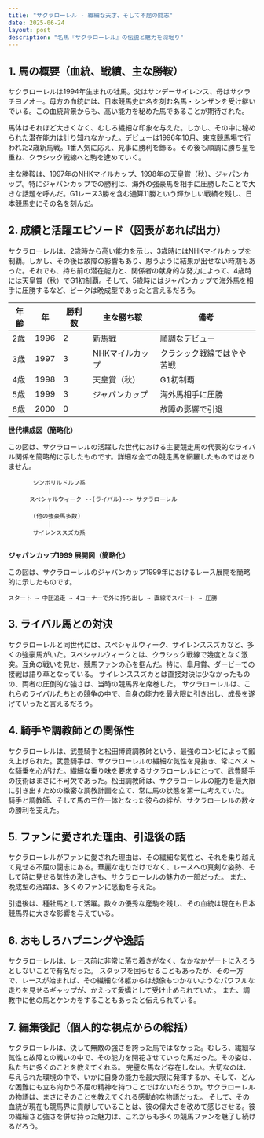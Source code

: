 ```yaml
---
title: "サクラローレル - 繊細な天才、そして不屈の闘志"
date: 2025-06-24
layout: post
description: "名馬『サクラローレル』の伝説と魅力を深堀り"
---
```


## 1. 馬の概要（血統、戦績、主な勝鞍）

サクラローレルは1994年生まれの牡馬。父はサンデーサイレンス、母はサクラチヨノオー。母方の血統には、日本競馬史に名を刻む名馬・シンザンを受け継いでいる。この血統背景からも、高い能力を秘めた馬であることが期待された。

馬体はそれほど大きくなく、むしろ繊細な印象を与えた。しかし、その中に秘められた潜在能力は計り知れなかった。デビューは1996年10月、東京競馬場で行われた2歳新馬戦。1番人気に応え、見事に勝利を飾る。その後も順調に勝ち星を重ね、クラシック戦線へと駒を進めていく。

主な勝鞍は、1997年のNHKマイルカップ、1998年の天皇賞（秋）、ジャパンカップ。特にジャパンカップでの勝利は、海外の強豪馬を相手に圧勝したことで大きな話題を呼んだ。G1レース3勝を含む通算11勝という輝かしい戦績を残し、日本競馬史にその名を刻んだ。


## 2. 成績と活躍エピソード（図表があれば出力）

サクラローレルは、2歳時から高い能力を示し、3歳時にはNHKマイルカップを制覇。しかし、その後は故障の影響もあり、思うように結果が出せない時期もあった。それでも、持ち前の潜在能力と、関係者の献身的な努力によって、4歳時には天皇賞（秋）でG1初制覇。そして、5歳時にはジャパンカップで海外馬を相手に圧勝するなど、ピークは晩成型であったと言えるだろう。

| 年齢 | 年 | 勝利数 | 主な勝ち鞍 | 備考 |
|---|---|---|---|---|
| 2歳 | 1996 | 2 | 新馬戦 | 順調なデビュー |
| 3歳 | 1997 | 3 | NHKマイルカップ | クラシック戦線ではやや苦戦 |
| 4歳 | 1998 | 3 | 天皇賞（秋） | G1初制覇 |
| 5歳 | 1999 | 3 | ジャパンカップ | 海外馬相手に圧勝 |
| 6歳 | 2000 | 0 |  | 故障の影響で引退 |


**世代構成図（簡略化）**

この図は、サクラローレルの活躍した世代における主要競走馬の代表的なライバル関係を簡略的に示したものです。詳細な全ての競走馬を網羅したものではありません。

```
       シンボリルドルフ系
           ｜
      スペシャルウィーク --(ライバル)--> サクラローレル
           ｜
       (他の強豪馬多数)
           ｜
       サイレンススズカ系


```

**ジャパンカップ1999 展開図（簡略化）**

この図は、サクラローレルのジャパンカップ1999年におけるレース展開を簡略的に示したものです。

```
スタート → 中団追走 → 4コーナーで外に持ち出し → 直線でスパート → 圧勝
```


## 3. ライバル馬との対決

サクラローレルと同世代には、スペシャルウィーク、サイレンススズカなど、多くの強豪馬がいた。スペシャルウィークとは、クラシック戦線で幾度となく激突。互角の戦いを見せ、競馬ファンの心を掴んだ。特に、皐月賞、ダービーでの接戦は語り草となっている。  サイレンススズカとは直接対決は少なかったものの、両者の圧倒的な強さは、当時の競馬界を席巻した。  サクラローレルは、これらのライバルたちとの競争の中で、自身の能力を最大限に引き出し、成長を遂げていったと言えるだろう。


## 4. 騎手や調教師との関係性

サクラローレルは、武豊騎手と松田博資調教師という、最強のコンビによって鍛え上げられた。武豊騎手は、サクラローレルの繊細な気性を見抜き、常にベストな騎乗を心がけた。繊細な乗り味を要求するサクラローレルにとって、武豊騎手の技術はまさに不可欠であった。松田調教師は、サクラローレルの能力を最大限に引き出すための緻密な調教計画を立て、常に馬の状態を第一に考えていた。  騎手と調教師、そして馬の三位一体となった彼らの絆が、サクラローレルの数々の勝利を支えた。


## 5. ファンに愛された理由、引退後の話

サクラローレルがファンに愛された理由は、その繊細な気性と、それを乗り越えて見せる不屈の闘志にある。華麗な走りだけでなく、レースへの真剣な姿勢、そして時に見せる気性の激しさも、サクラローレルの魅力の一部だった。  また、晩成型の活躍は、多くのファンに感動を与えた。

引退後は、種牡馬として活躍。数々の優秀な産駒を残し、その血統は現在も日本競馬界に大きな影響を与えている。


## 6. おもしろハプニングや逸話

サクラローレルは、レース前に非常に落ち着きがなく、なかなかゲートに入ろうとしないことで有名だった。  スタッフを困らせることもあったが、その一方で、レースが始まれば、その繊細な体躯からは想像もつかないようなパワフルな走りを見せるギャップが、かえって愛嬌として受け止められていた。  また、調教中に他の馬とケンカをすることもあったと伝えられている。


## 7. 編集後記（個人的な視点からの総括）

サクラローレルは、決して無敵の強さを誇った馬ではなかった。むしろ、繊細な気性と故障との戦いの中で、その能力を開花させていった馬だった。その姿は、私たちに多くのことを教えてくれる。  完璧な馬など存在しない。大切なのは、与えられた環境の中で、いかに自身の能力を最大限に発揮するか、そして、どんな困難にも立ち向かう不屈の精神を持つことではないだろうか。サクラローレルの物語は、まさにそのことを教えてくれる感動的な物語だった。  そして、その血統が現在も競馬界に貢献していることは、彼の偉大さを改めて感じさせる。彼の繊細さと強さを併せ持った魅力は、これからも多くの競馬ファンを魅了し続けるだろう。
